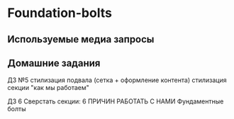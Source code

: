 # Foundation-bolts

## Используемые медиа запросы


## Домашние задания

ДЗ №5
стилизация подвала (сетка + оформление контента)
стилизация секции "как мы работаем"

ДЗ 6
Сверстать секции: 
6 ПРИЧИН РАБОТАТЬ С НАМИ
Фундаментные болты

